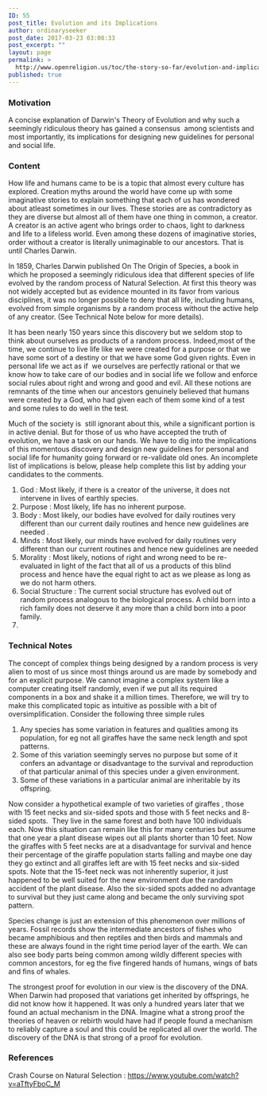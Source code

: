 ```yaml
---
ID: 55
post_title: Evolution and its Implications
author: ordinaryseeker
post_date: 2017-03-23 03:08:33
post_excerpt: ""
layout: page
permalink: >
  http://www.openreligion.us/toc/the-story-so-far/evolution-and-implications/
published: true
---
```

<h3>Motivation</h3>
A concise explanation of Darwin's Theory of Evolution and why such a seemingly ridiculous theory has gained a consensus  among scientists and most importantly, its implications for designing new guidelines for personal and social life.
<h3>Content</h3>
How life and humans came to be is a topic that almost every culture has explored. Creation myths around the world have come up with some imaginative stories to explain something that each of us has wondered about atleast sometimes in our lives. These stories are as contradictory as they are diverse but almost all of them have one thing in common, a creator. A creator is an active agent who brings order to chaos, light to darkness and life to a lifeless world. Even among these dozens of imaginative stories, order without a creator is literally unimaginable to our ancestors. That is until Charles Darwin.

In 1859, Charles Darwin published On The Origin of Species, a book in which he proposed a seemingly ridiculous idea that different species of life evolved by the random process of Natural Selection. At first this theory was not widely accepted but as evidence mounted in its favor from various disciplines, it was no longer possible to deny that all life, including humans, evolved from simple organisms by a random process without the active help of any creator. (See Technical Note below for more details).

It has been nearly 150 years since this discovery but we seldom stop to think about ourselves as products of a random process. Indeed,most of the time, we continue to live life like we were created for a purpose or that we have some sort of a destiny or that we have some God given rights. Even in personal life we act as if  we ourselves are perfectly rational or that we know how to take care of our bodies and in social life we follow and enforce social rules about right and wrong and good and evil. All these notions are remnants of the time when our ancestors genuinely believed that humans were created by a God, who had given each of them some kind of a test and some rules to do well in the test.

Much of the society is  still ignorant about this, while a significant portion is in active denial. But for those of us who have accepted the truth of evolution, we have a task on our hands. We have to dig into the implications of this momentous discovery and design new guidelines for personal and social life for humanity going forward or re-validate old ones. An incomplete list of implications is below, please help complete this list by adding your candidates to the comments.
<ol>
 	<li>God : Most likely, if there is a creator of the universe, it does not intervene in lives of earthly species.</li>
 	<li>Purpose : Most likely, life has no inherent purpose.</li>
 	<li>Body : Most likely, our bodies have evolved for daily routines very different than our current daily routines and hence new guidelines are needed .</li>
 	<li>Minds : Most likely, our minds have evolved for daily routines very different than our current routines and hence new guidelines are needed</li>
 	<li>Morality : Most likely, notions of right and wrong need to be re-evaluated in light of the fact that all of us a products of this blind process and hence have the equal right to act as we please as long as we do not harm others.</li>
 	<li>Social Structure : The current social structure has evolved out of random process analogous to the biological process. A child born into a rich family does not deserve it any more than a child born into a poor family.</li>
 	<li></li>
</ol>
<h3></h3>
<h3>Technical Notes</h3>
The concept of complex things being designed by a random process is very alien to most of us since most things around us are made by somebody and for an explicit purpose. We cannot imagine a complex system like a computer creating itself randomly, even if we put all its required components in a box and shake it a million times. Therefore, we will try to make this complicated topic as intuitive as possible with a bit of oversimplification. Consider the following three simple rules
<ol>
 	<li>Any species has some variation in features and qualities among its population, for eg not all giraffes have the same neck length and spot patterns.</li>
 	<li>Some of this variation seemingly serves no purpose but some of it confers an advantage or disadvantage to the survival and reproduction of that particular animal of this species under a given environment.</li>
 	<li>Some of these variations in a particular animal are inheritable by its offspring.</li>
</ol>
Now consider a hypothetical example of two varieties of giraffes , those with 15 feet necks and six-sided spots and those with 5 feet necks and 8-sided spots.  They live in the same forest and both have 100 individuals each. Now this situation can remain like this for many centuries but assume that one year a plant disease wipes out all plants shorter than 10 feet. Now the giraffes with 5 feet necks are at a disadvantage for survival and hence their percentage of the giraffe population starts falling and maybe one day they go extinct and all giraffes left are with 15 feet necks and six-sided spots. Note that the 15-feet neck was not inherently superior, it just happened to be well suited for the new environment due the random accident of the plant disease. Also the six-sided spots added no advantage to survival but they just came along and became the only surviving spot pattern.

Species change is just an extension of this phenomenon over millions of years. Fossil records show the intermediate ancestors of fishes who became amphibious and then reptiles and then birds and mammals and these are always found in the right time period layer of the earth. We can also see body parts being common among wildly different species with common ancestors, for eg the five fingered hands of humans, wings of bats and fins of whales.

The strongest proof for evolution in our view is the discovery of the DNA. When Darwin had proposed that variations get inherited by offsprings, he did not know how it happened. It was only a hundred years later that we found an actual mechanism in the DNA. Imagine what a strong proof the theories of heaven or rebirth would have had if people found a mechanism to reliably capture a soul and this could be replicated all over the world. The discovery of the DNA is that strong of a proof for evolution.
<h3>References</h3>
Crash Course on Natural Selection : <a href="https://www.youtube.com/watch?v=aTftyFboC_M">https://www.youtube.com/watch?v=aTftyFboC_M</a>